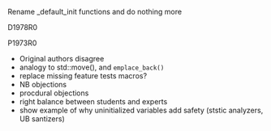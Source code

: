 


Rename _default_init functions and do nothing more

D1978R0

P1973R0

* Original authors disagree
* analogy to std::move(), and `emplace_back()`
* replace missing feature tests macros?
* NB objections
* procdural objections
* right balance between students and experts
* show example of why uninitialized variables add safety (ststic analyzers, UB santizers)
